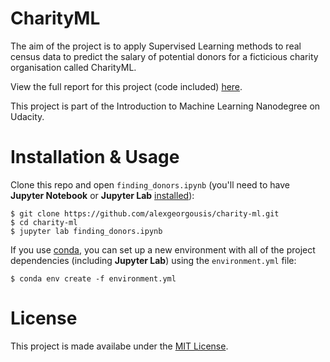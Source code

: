 # CharityML
The aim of the project is to apply Supervised Learning methods to real census data to predict the salary of potential donors for a ficticious charity organisation called CharityML.

View the full report for this project (code included) [here](https://alexgeorgousis.github.io/charity-ml/docs/report.html).

This project is part of the Introduction to Machine Learning Nanodegree on Udacity.

# Installation & Usage
Clone this repo and open `finding_donors.ipynb` (you'll need to have **Jupyter Notebook** or **Jupyter Lab** [installed](https://jupyter.org/install.html)):

```
$ git clone https://github.com/alexgeorgousis/charity-ml.git
$ cd charity-ml
$ jupyter lab finding_donors.ipynb
```

If you use [conda](https://docs.conda.io/en/latest/), you can set up a new environment with all of the project dependencies (including **Jupyter Lab**) using the `environment.yml` file:

```
$ conda env create -f environment.yml
```

# License
This project is made availabe under the [MIT License](https://choosealicense.com/licenses/mit/).
